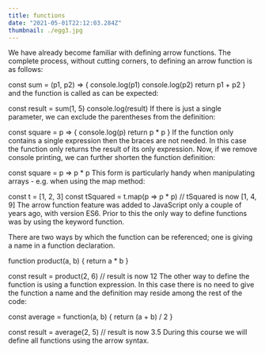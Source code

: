 ```yaml
---
title: functions
date: "2021-05-01T22:12:03.284Z"
thumbnail: ./egg3.jpg
---
```


We have already become familiar with defining arrow functions. The complete process, without cutting corners, to defining an arrow function is as follows:

const sum = (p1, p2) => {
console.log(p1)
console.log(p2)
return p1 + p2
}
and the function is called as can be expected:

const result = sum(1, 5)
console.log(result)
If there is just a single parameter, we can exclude the parentheses from the definition:

const square = p => {
console.log(p)
return p \* p
}
If the function only contains a single expression then the braces are not needed. In this case the function only returns the result of its only expression. Now, if we remove console printing, we can further shorten the function definition:

const square = p => p \* p
This form is particularly handy when manipulating arrays - e.g. when using the map method:

const t = [1, 2, 3]
const tSquared = t.map(p => p \* p)
// tSquared is now [1, 4, 9]
The arrow function feature was added to JavaScript only a couple of years ago, with version ES6. Prior to this the only way to define functions was by using the keyword function.

There are two ways by which the function can be referenced; one is giving a name in a function declaration.

function product(a, b) {
return a \* b
}

const result = product(2, 6)
// result is now 12
The other way to define the function is using a function expression. In this case there is no need to give the function a name and the definition may reside among the rest of the code:

const average = function(a, b) {
return (a + b) / 2
}

const result = average(2, 5)
// result is now 3.5
During this course we will define all functions using the arrow syntax.
